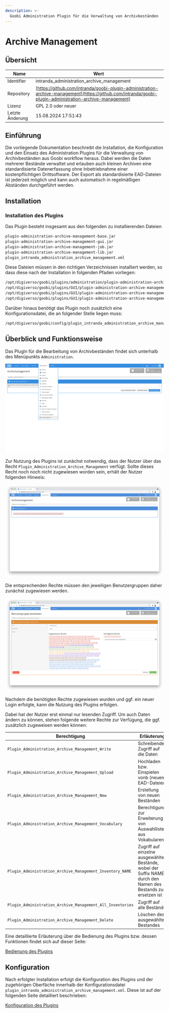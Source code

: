 ```yaml
---
description: >-
  Goobi Administration Plugin für die Verwaltung von Archivbeständen
---
```


# Archive Management

## Übersicht

Name                     | Wert
-------------------------|-----------
Identifier               | intranda_administration_archive_management
Repository               | [https://github.com/intranda/goobi-plugin-administration-archive-management](https://github.com/intranda/goobi-plugin-administration-archive-management)
Lizenz              | GPL 2.0 oder neuer 
Letzte Änderung    | 15.08.2024 17:51:43


## Einführung
Die vorliegende Dokumentation beschreibt die Installation, die Konfiguration und den Einsatz des Administration Plugins für die Verwaltung von Archivbeständen aus Goobi workflow heraus. Dabei werden die Daten mehrerer Bestände verwaltet und erlauben auch kleinen Archiven eine standardisierte Datenerfassung ohne Inbetriebnahme einer kostenpflichtigen Drittsoftware. Der Export als standardisierte EAD-Dateien ist jederzeit möglich und kann auch automatisch in regelmäßigen Abständen durchgeführt werden.

## Installation

### Installation des Plugins
Das Plugin besteht insgesamt aus den folgenden zu installierenden Dateien

```bash
plugin-administration-archive-management-base.jar
plugin-administration-archive-management-gui.jar
plugin-administration-archive-management-job.jar
plugin-administration-archive-management-lib.jar
plugin_intranda_administration_archive_management.xml
```

Diese Dateien müssen in den richtigen Verzeichnissen installiert werden, so dass diese nach der Installation in folgenden Pfaden vorliegen:

```bash
/opt/digiverso/goobi/plugins/administration/plugin-administration-archive-management-base.jar
/opt/digiverso/goobi/plugins/GUI/plugin-administration-archive-management-gui.jar
/opt/digiverso/goobi/plugins/GUI/plugin-administration-archive-management-job.jar
/opt/digiverso/goobi/plugins/GUI/plugin-administration-archive-management-lib.jar
```

Darüber hinaus benötigt das Plugin noch zusätzlich eine Konfigurationsdatei, die an folgender Stelle liegen muss:

```bash
/opt/digiverso/goobi/config/plugin_intranda_administration_archive_management.xml
```

## Überblick und Funktionsweise
Das Plugin für die Bearbeitung von Archivbeständen findet sich unterhalb des Menüpunkts `Administration`.

![Betreten des Plugins](images/goobi-plugin-administration-archive-management_screen03_de.png)

Zur Nutzung des Plugins ist zunächst notwendig, dass der Nutzer über das Recht `Plugin_Administration_Archive_Management` verfügt. Sollte dieses Recht noch noch nicht zugewiesen worden sein, erhält der Nutzer folgenden Hinweis:

![Hinweis auf fehlende Nutzerrechte](images/goobi-plugin-administration-archive-management_screen01_de.png)

Die entsprechenden Rechte müssen den jeweiligen Benutzergruppen daher zunächst zugewiesen werden.

![Zuweisung der benötigten Nutzerrechte](images/goobi-plugin-administration-archive-management_screen02_de.png)

Nachdem die benötigten Rechte zugewiesen wurden und ggf. ein neuer Login erfolgte, kann die Nutzung des Plugins erfolgen.

Dabei hat der Nutzer erst einmal nur lesenden Zugriff. Um auch Daten ändern zu können, stehen folgende weitere Rechte zur Verfügung, die ggf. zusätzlich zugeweisen werden können:

Berechtigung | Erläuterung
-------------|-----------
`Plugin_Administration_Archive_Management_Write` | Schreibender Zugriff auf die Daten
`Plugin_Administration_Archive_Management_Upload`| Hochladen bzw. Einspielen vonb (neuen) EAD-Dateien
`Plugin_Administration_Archive_Management_New` | Erstellung von neuen Beständen
`Plugin_Administration_Archive_Management_Vocabulary` | Berechtigung zur Erweiterung von Auswahllisten aus Vokabularen
`Plugin_Administration_Archive_Management_Inventory_NAME` | Zugriff auf einzelne ausgewählte Bestände, wobei der Suffix NAME durch den Namen des Bestands zu ersetzen ist
`Plugin_Administration_Archive_Management_All_Inventories` | Zugriff auf alle Bestände
`Plugin_Administration_Archive_Management_Delete` | Löschen des ausgewählten Bestandes

Eine detaillierte Erläuterung über die Bedienung des Plugins bzw. dessen Funktionen findet sich auf dieser Seite:

[Bedienung des Plugins](goobi-plugin-administration-archive-management_page_01_de.md)


## Konfiguration
Nach erfolgter Installation erfolgt die Konfiguration des Plugins und der zugehörigen Oberfäche innerhalb der Konfigurationsdatei `plugin_intranda_administration_archive_management.xml`. Diese ist auf der folgenden Seite detailliert beschrieben:

[Konfiguration des Plugins](goobi-plugin-administration-archive-management_page_02_de.md)